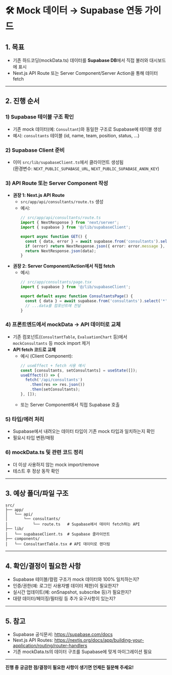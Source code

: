 # 🛠️ Mock 데이터 → Supabase 연동 가이드

## 1. 목표
- 기존 하드코딩(mockData.ts) 데이터를 **Supabase DB**에서 직접 불러와 대시보드에 표시
- Next.js API Route 또는 Server Component/Server Action을 통해 데이터 fetch

---

## 2. 진행 순서

### 1) Supabase 테이블 구조 확인
- 기존 mock 데이터(예: `Consultant`)와 동일한 구조로 Supabase에 테이블 생성
- 예시: `consultants` 테이블 (id, name, team, position, status, ...)

### 2) Supabase Client 준비
- 이미 `src/lib/supabaseClient.ts`에서 클라이언트 생성됨  
  (환경변수: `NEXT_PUBLIC_SUPABASE_URL`, `NEXT_PUBLIC_SUPABASE_ANON_KEY`)

### 3) API Route 또는 Server Component 작성
- **권장 1: Next.js API Route**  
  - `src/app/api/consultants/route.ts` 생성  
  - 예시:
    ```ts
    // src/app/api/consultants/route.ts
    import { NextResponse } from 'next/server';
    import { supabase } from '@/lib/supabaseClient';

    export async function GET() {
      const { data, error } = await supabase.from('consultants').select('*');
      if (error) return NextResponse.json({ error: error.message }, { status: 500 });
      return NextResponse.json(data);
    }
    ```
- **권장 2: Server Component/Action에서 직접 fetch**  
  - 예시:
    ```ts
    // src/app/consultants/page.tsx
    import { supabase } from '@/lib/supabaseClient';

    export default async function ConsultantsPage() {
      const { data } = await supabase.from('consultants').select('*');
      // ...data를 컴포넌트에 전달
    }
    ```

### 4) 프론트엔드에서 mockData → API 데이터로 교체
- 기존 컴포넌트(`ConsultantTable`, `EvaluationChart` 등)에서  
  `mockConsultants` 등 mock import 제거
- **API fetch 코드로 교체**  
  - 예시 (Client Component):
    ```ts
    // useEffect + fetch 사용 예시
    const [consultants, setConsultants] = useState([]);
    useEffect(() => {
      fetch('/api/consultants')
        .then(res => res.json())
        .then(setConsultants);
    }, []);
    ```
  - 또는 Server Component에서 직접 Supabase 호출

### 5) 타입/에러 처리
- Supabase에서 내려오는 데이터 타입이 기존 mock 타입과 일치하는지 확인
- 필요시 타입 변환/매핑

### 6) mockData.ts 및 관련 코드 정리
- 더 이상 사용하지 않는 mock import/remove
- 테스트 후 정상 동작 확인

---

## 3. 예상 폴더/파일 구조

```
src/
├── app/
│   └── api/
│       └── consultants/
│           └── route.ts   # Supabase에서 데이터 fetch하는 API
├── lib/
│   └── supabaseClient.ts  # Supabase 클라이언트
├── components/
│   └── ConsultantTable.tsx # API 데이터로 렌더링
```

---

## 4. 확인/결정이 필요한 사항

- Supabase 테이블/컬럼 구조가 mock 데이터와 100% 일치하는지?
- 인증/권한(예: 로그인 사용자별 데이터 제한)이 필요한지?
- 실시간 업데이트(예: onSnapshot, subscribe 등)가 필요한지?
- 대량 데이터/페이징/필터링 등 추가 요구사항이 있는지?

---

## 5. 참고

- Supabase 공식문서: https://supabase.com/docs
- Next.js API Routes: https://nextjs.org/docs/app/building-your-application/routing/router-handlers
- 기존 mockData.ts의 데이터 구조를 Supabase에 맞게 마이그레이션 필요

---

**진행 중 궁금한 점/결정이 필요한 사항이 생기면 언제든 질문해 주세요!** 